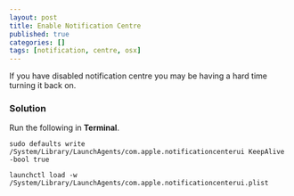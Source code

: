 ```yaml
---
layout: post
title: Enable Notification Centre
published: true
categories: []
tags: [notification, centre, osx]
---
```

If you have disabled notification centre you may be having a hard time turning it back on.

### Solution
Run the following in **Terminal**.

	sudo defaults write /System/Library/LaunchAgents/com.apple.notificationcenterui KeepAlive -bool true

    launchctl load -w /System/Library/LaunchAgents/com.apple.notificationcenterui.plist
